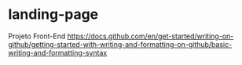 # landing-page
Projeto Front-End 
https://docs.github.com/en/get-started/writing-on-github/getting-started-with-writing-and-formatting-on-github/basic-writing-and-formatting-syntax